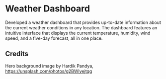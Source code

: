 # Weather Dashboard

Developed a weather dashboard that provides up-to-date information about the current weather conditions in any location. The dashboard features an intuitive interface that displays the current temperature, humidity, wind speed, and a five-day forecast, all in one place.

## Credits

Hero background image by Hardik Pandya, https://unsplash.com/photos/g2BWlyejtqg